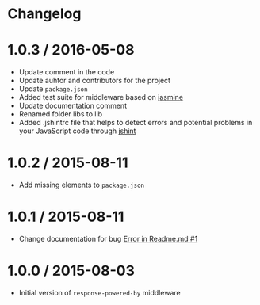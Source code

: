 
# Changelog

1.0.3 / 2016-05-08
==================

  * Update comment in the code
  * Update auhtor and contributors for the project
  * Update `package.json`
  * Added test suite for middleware based on [jasmine](http://jasmine.github.io/edge/introduction.html)
  * Update documentation comment
  * Renamed folder libs to lib
  * Added .jshintrc file that helps to detect errors and potential problems in your JavaScript code through [jshint](http://jshint.com/docs/)

1.0.2 / 2015-08-11
==================

  * Add missing elements to `package.json`

1.0.1 / 2015-08-11
==================

  * Change documentation for bug [Error in Readme.md #1](https://github.com/NickNaso/response-powered-by/issues/1)

1.0.0 / 2015-08-03
==================

  * Initial version of `response-powered-by` middleware
